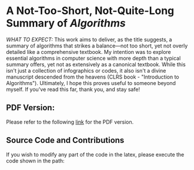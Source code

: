 # A Not-Too-Short, Not-Quite-Long Summary of *Algorithms*

*WHAT TO EXPECT:* This work aims to deliver, as the title suggests, a summary of algorithms that strikes a balance—not too short, yet not overly detailed like a comprehensive textbook. My intention was to explore essential algorithms in computer science with more depth than a typical summary offers, yet not as extensively as a canonical textbook. While this isn't just a collection of infographics or codes, it also isn't a divine manuscript descended from the heavens (CLRS book - "Introduction to Algorithms"). Ultimately, I hope this proves useful to someone beyond myself. If you've read this far, thank you, and stay safe!

## PDF Version:

Please refer to the following [link](link) for the PDF version.

## Source Code and Contributions

If you wish to modify any part of the code in the latex, please execute the code shown in the path: 